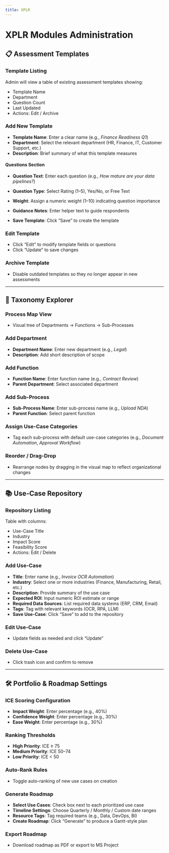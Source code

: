 ```yaml
---
title: XPLR 
---
```


# XPLR Modules Administration

## 📋 Assessment Templates

### Template Listing

Admin will view a table of existing assessment templates showing:

- Template Name
- Department
- Question Count
- Last Updated
- Actions: Edit / Archive

### Add New Template

- **Template Name**: Enter a clear name (e.g., *Finance Readiness Q1*)
- **Department**: Select the relevant department (HR, Finance, IT, Customer Support, etc.)
- **Description**: Brief summary of what this template measures

#### Questions Section

- **Question Text**: Enter each question (e.g., *How mature are your data pipelines?*)
- **Question Type**: Select Rating (1–5), Yes/No, or Free Text
- **Weight**: Assign a numeric weight (1–10) indicating question importance
- **Guidance Notes**: Enter helper text to guide respondents

- **Save Template**: Click “Save” to create the template

### Edit Template

- Click “Edit” to modify template fields or questions
- Click “Update” to save changes

### Archive Template

- Disable outdated templates so they no longer appear in new assessments

---

## 🌲 Taxonomy Explorer

### Process Map View

- Visual tree of Departments → Functions → Sub-Processes

### Add Department

- **Department Name**: Enter new department (e.g., *Legal*)
- **Description**: Add short description of scope

### Add Function

- **Function Name**: Enter function name (e.g., *Contract Review*)
- **Parent Department**: Select associated department

### Add Sub-Process

- **Sub-Process Name**: Enter sub-process name (e.g., *Upload NDA*)
- **Parent Function**: Select parent function

### Assign Use-Case Categories

- Tag each sub-process with default use-case categories (e.g., *Document Automation*, *Approval Workflow*)

### Reorder / Drag-Drop

- Rearrange nodes by dragging in the visual map to reflect organizational changes

---

## 📚 Use-Case Repository

### Repository Listing

Table with columns:

- Use-Case Title
- Industry
- Impact Score
- Feasibility Score
- Actions: Edit / Delete

### Add Use-Case

- **Title**: Enter name (e.g., *Invoice OCR Automation*)
- **Industry**: Select one or more industries (Finance, Manufacturing, Retail, etc.)
- **Description**: Provide summary of the use case
- **Expected ROI**: Input numeric ROI estimate or range
- **Required Data Sources**: List required data systems (ERP, CRM, Email)
- **Tags**: Tag with relevant keywords (OCR, RPA, LLM)
- **Save Use-Case**: Click “Save” to add to the repository

### Edit Use-Case

- Update fields as needed and click “Update”

### Delete Use-Case

- Click trash icon and confirm to remove

---

## 🛠️ Portfolio & Roadmap Settings

### ICE Scoring Configuration

- **Impact Weight**: Enter percentage (e.g., 40%)
- **Confidence Weight**: Enter percentage (e.g., 30%)
- **Ease Weight**: Enter percentage (e.g., 30%)

### Ranking Thresholds

- **High Priority**: ICE ≥ 75
- **Medium Priority**: ICE 50–74
- **Low Priority**: ICE < 50

### Auto-Rank Rules

- Toggle auto-ranking of new use cases on creation

### Generate Roadmap

- **Select Use Cases**: Check box next to each prioritized use case
- **Timeline Settings**: Choose Quarterly / Monthly / Custom date ranges
- **Resource Tags**: Tag required teams (e.g., Data, DevOps, BI)
- **Create Roadmap**: Click “Generate” to produce a Gantt-style plan

### Export Roadmap

- Download roadmap as PDF or export to MS Project
